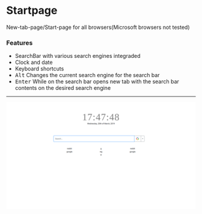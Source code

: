 # Startpage
New-tab-page/Start-page for all browsers(Microsoft browsers not tested)

### Features
 - SearchBar with various search engines integraded
 - Clock and date
 - Keyboard shortcuts
  - <kbd>Alt</kbd> Changes the current search engine for the search bar
  - <kbd>Enter</kbd> While on the search bar opens new tab with the search bar contents on the desired search engine

---
![StartPage Demo](screenshot.png)